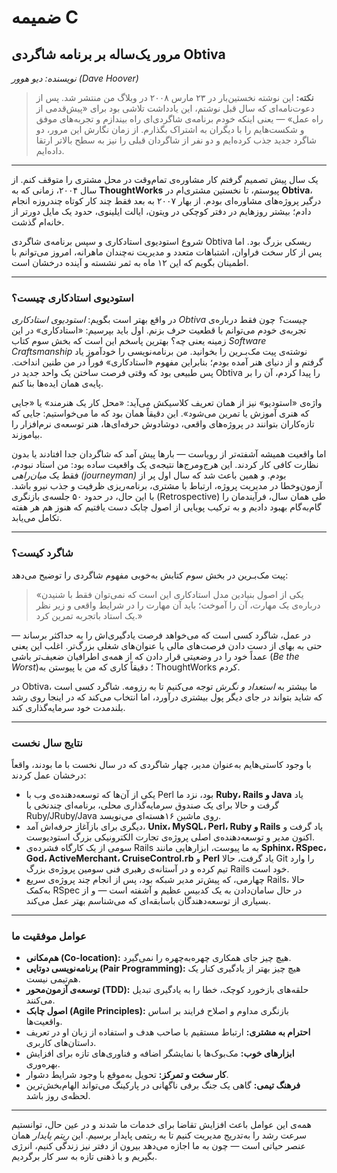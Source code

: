 # ضمیمه C

## مرور یک‌ساله بر برنامه شاگردی Obtiva
*نویسنده: دیو هوور (Dave Hoover)*

> **نکته:**
> این نوشته نخستین‌بار در ۲۳ مارس ۲۰۰۸ در وبلاگ من منتشر شد. پس از دعوت‌نامه‌ای که سال قبل نوشتم، این یادداشت تلاشی بود برای «پیش‌قدمی از راه عمل» — یعنی اینکه خودم برنامه‌ی شاگردی‌ای راه بیندازم و تجربه‌های موفق و شکست‌هایم را با دیگران به اشتراک بگذارم. از زمان نگارش این مرور، دو شاگرد جدید جذب کرده‌ایم و دو نفر از شاگردان قبلی را نیز به سطح بالاتر ارتقا داده‌ایم.

---

یک سال پیش تصمیم گرفتم کار مشاوره‌ی تمام‌وقت در محل مشتری را متوقف کنم. از سال ۲۰۰۴، زمانی که به **ThoughtWorks** پیوستم، تا نخستین مشتری‌ام در **Obtiva**، درگیر پروژه‌های مشاوره‌ای بودم. از بهار ۲۰۰۷ به بعد فقط چند کار کوتاه چندروزه انجام دادم؛ بیشتر روزهایم در دفتر کوچکی در ویتون، ایالت ایلینوی، حدود یک مایل دورتر از خانه‌ام گذشت.

شروع استودیوی استادکاری و سپس برنامه‌ی شاگردی Obtiva ریسکی بزرگ بود. اما پس از کار سخت فراوان، اشتباهات متعدد و مدیریت نه‌چندان ماهرانه، امروز می‌توانم با اطمینان بگویم که این ۱۲ ماه به ثمر نشسته و آینده درخشان است.

---

### استودیوی استادکاری چیست؟

در واقع بهتر است بگویم: *استودیوی استادکاری Obtiva چیست؟* چون فقط درباره‌ی تجربه‌ی خودم می‌توانم با قطعیت حرف بزنم.
اول باید بپرسیم: «استادکاری» در این زمینه یعنی چه؟ بهترین پاسخم این است که بخش سوم کتاب *Software Craftsmanship* نوشته‌ی پیت مک‌بـرین را بخوانید. من برنامه‌نویسی را خودآموز یاد گرفتم و از دنیای هنر آمده بودم؛ بنابراین مفهوم «استادکاری» فوراً در من طنین انداخت. پس طبیعی بود که وقتی فرصت ساختن یک واحد جدید در Obtiva را پیدا کردم، آن را بر پایه‌ی همان ایده‌ها بنا کنم.

واژه‌ی «استودیو» نیز از همان تعریف کلاسیکش می‌آید: «محل کار یک هنرمند» یا «جایی که هنری آموزش یا تمرین می‌شود». این دقیقاً همان بود که ما می‌خواستیم: جایی که تازه‌کاران بتوانند در پروژه‌های واقعی، دوشادوش حرفه‌ای‌ها، هنر توسعه‌ی نرم‌افزار را بیاموزند.

اما واقعیت همیشه آشفته‌تر از رویاست — بارها پیش آمد که شاگردان جدا افتادند یا بدون نظارت کافی کار کردند. این هرج‌ومرج‌ها نتیجه‌ی یک واقعیت ساده بود: من استاد نبودم، فقط یک *میان‌راهی (journeyman)* بودم. و همین باعث شد که سال اول پر از آزمون‌وخطا در مدیریت پروژه، ارتباط با مشتری، برنامه‌ریزی ظرفیت و جذب نیرو باشد. با این حال، در حدود ۵۰ جلسه‌ی بازنگری (Retrospective) طی همان سال، فرآیندمان را گام‌به‌گام بهبود دادیم و به ترکیب پویایی از اصول چابک دست یافتیم که هنوز هم هر هفته تکامل می‌یابد.

---

### شاگرد کیست؟

پیت مک‌بـرین در بخش سوم کتابش به‌خوبی مفهوم شاگردی را توضیح می‌دهد:

> «یکی از اصول بنیادین مدل استادکاری این است که نمی‌توان فقط با شنیدن درباره‌ی یک مهارت، آن را آموخت؛ باید آن مهارت را در شرایط واقعی و زیر نظر یک استاد باتجربه تمرین کرد.»

در عمل، شاگرد کسی است که می‌خواهد فرصت یادگیری‌اش را به حداکثر برساند — حتی به بهای از دست دادن فرصت‌های مالی یا عنوان‌های شغلی بزرگ‌تر. اغلب این یعنی عمداً خود را در وضعیتی قرار دادن که از همه‌ی اطرافیان ضعیف‌تر باشی (*Be the Worst*)؛ دقیقاً کاری که من با پیوستن به ThoughtWorks کردم.

در Obtiva، ما بیشتر به *استعداد و نگرش* توجه می‌کنیم تا به رزومه. شاگرد کسی است که شاید بتواند در جای دیگر پول بیشتری درآورد، اما انتخاب می‌کند که در اینجا روی رشد بلندمدت خود سرمایه‌گذاری کند.

---

### نتایج سال نخست

با وجود کاستی‌هایم به‌عنوان مدیر، چهار شاگردی که در سال نخست با ما بودند، واقعاً درخشان عمل کردند:

* یکی از آن‌ها که توسعه‌دهنده‌ی وب با Perl بود، نزد ما **Ruby، Rails و Java** یاد گرفت و حالا برای یک صندوق سرمایه‌گذاری محلی، برنامه‌ای چندنخی با Ruby/JRuby/Java روی ماشین ۱۶‌هسته‌ای می‌نویسد.
* دیگری برای بازآغاز حرفه‌اش آمد، **Unix، MySQL، Perl، Ruby و Rails** یاد گرفت و اکنون مدیر و توسعه‌دهنده‌ی اصلی پروژه‌ی تجارت الکترونیکی بزرگ استودیوست.
* سومی از یک کارگاه فشرده‌ی Rails به ما پیوست، ابزارهایی مانند **Sphinx، RSpec، God، ActiveMerchant، CruiseControl.rb** و **Perl** یاد گرفت، حالا Git را وارد تیم کرده و در آستانه‌ی رهبری فنی سومین پروژه‌ی بزرگ Rails خود است.
* چهارمی، که پیش‌تر مدیر شبکه بود، پس از انجام چند پروژه‌ی سریع Rails، حالا به‌کمک RSpec در حال سامان‌دادن به یک کدبیس عظیم و آشفته است — و از بسیاری از توسعه‌دهندگان باسابقه‌ای که می‌شناسم بهتر عمل می‌کند.

---

### عوامل موفقیت ما

* **هم‌مکانی (Co-location):** هیچ چیز جای همکاری چهره‌به‌چهره را نمی‌گیرد.
* **برنامه‌نویسی دوتایی (Pair Programming):** هیچ چیز بهتر از یادگیری کنار یک هم‌تیمی نیست.
* **توسعه‌ی آزمون‌محور (TDD):** حلقه‌های بازخورد کوچک، خطا را به یادگیری تبدیل می‌کنند.
* **اصول چابک (Agile Principles):** بازنگری مداوم و اصلاح فرایند بر اساس واقعیت‌ها.
* **احترام به مشتری:** ارتباط مستقیم با صاحب هدف و استفاده از زبان او در تعریف داستان‌های کاربری.
* **ابزارهای خوب:** مک‌بوک‌ها با نمایشگر اضافه و فناوری‌های تازه برای افزایش بهره‌وری.
* **کار سخت و تمرکز:** تحویل به‌موقع با وجود شرایط دشوار.
* **فرهنگ تیمی:** گاهی یک جنگ برفی ناگهانی در پارکینگ می‌تواند الهام‌بخش‌ترین لحظه‌ی روز باشد.

---

همه‌ی این عوامل باعث افزایش تقاضا برای خدمات ما شدند و در عین حال، توانستیم سرعت رشد را به‌تدریج مدیریت کنیم تا به ریتمی پایدار برسیم. این *ریتم پایدار* همان عنصر حیاتی است — چون به ما اجازه می‌دهد بیرون از دفتر نیز زندگی کنیم، انرژی بگیریم و با ذهنی تازه به سر کار برگردیم.

